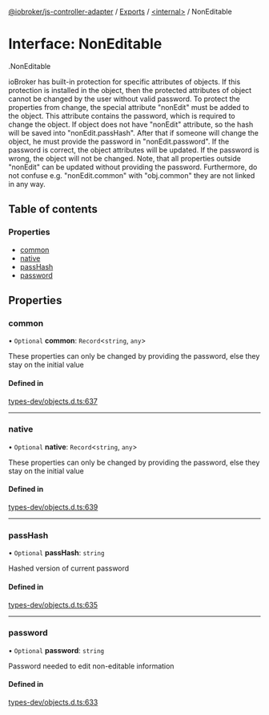 [@iobroker/js-controller-adapter](../README.md) / [Exports](../modules.md) / [<internal\>](../modules/internal_.md) / NonEditable

# Interface: NonEditable

[<internal>](../modules/internal_.md).NonEditable

ioBroker has built-in protection for specific attributes of objects. If this protection is installed in the object, then the protected attributes of object cannot be changed by the user without valid password.
To protect the properties from change, the special attribute "nonEdit" must be added to the object. This attribute contains the password, which is required to change the object.
If object does not have "nonEdit" attribute, so the hash will be saved into "nonEdit.passHash". After that if someone will change the object, he must provide the password in "nonEdit.password".
If the password is correct, the object attributes will be updated. If the password is wrong, the object will not be changed.
Note, that all properties outside "nonEdit" can be updated without providing the password. Furthermore, do not confuse e.g. "nonEdit.common" with "obj.common" they are not linked in any way.

## Table of contents

### Properties

- [common](internal_.NonEditable.md#common)
- [native](internal_.NonEditable.md#native)
- [passHash](internal_.NonEditable.md#passhash)
- [password](internal_.NonEditable.md#password)

## Properties

### common

• `Optional` **common**: `Record`<`string`, `any`\>

These properties can only be changed by providing the password, else they stay on the initial value

#### Defined in

[types-dev/objects.d.ts:637](https://github.com/ioBroker/ioBroker.js-controller/blob/1cfd77e8/packages/types-dev/objects.d.ts#L637)

___

### native

• `Optional` **native**: `Record`<`string`, `any`\>

These properties can only be changed by providing the password, else they stay on the initial value

#### Defined in

[types-dev/objects.d.ts:639](https://github.com/ioBroker/ioBroker.js-controller/blob/1cfd77e8/packages/types-dev/objects.d.ts#L639)

___

### passHash

• `Optional` **passHash**: `string`

Hashed version of current password

#### Defined in

[types-dev/objects.d.ts:635](https://github.com/ioBroker/ioBroker.js-controller/blob/1cfd77e8/packages/types-dev/objects.d.ts#L635)

___

### password

• `Optional` **password**: `string`

Password needed to edit non-editable information

#### Defined in

[types-dev/objects.d.ts:633](https://github.com/ioBroker/ioBroker.js-controller/blob/1cfd77e8/packages/types-dev/objects.d.ts#L633)
